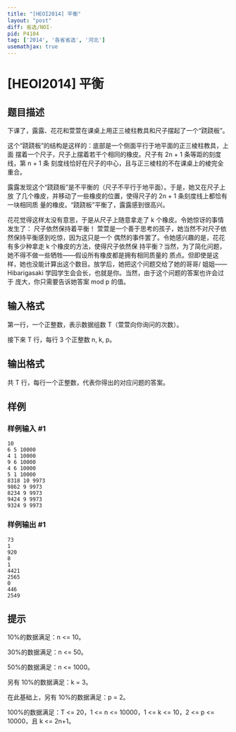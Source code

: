 ```yaml
---
title: "[HEOI2014] 平衡"
layout: "post"
diff: 省选/NOI-
pid: P4104
tag: ['2014', '各省省选', '河北']
usemathjax: true
---
```


# [HEOI2014] 平衡
## 题目描述

下课了，露露、花花和萱萱在课桌上用正三棱柱教具和尺子摆起了一个“跷跷板”。

这个“跷跷板”的结构是这样的：底部是一个侧面平行于地平面的正三棱柱教具，上面 摆着一个尺子，尺子上摆着若干个相同的橡皮。尺子有 2n + 1 条等距的刻度线，第 n + 1 条 刻度线恰好在尺子的中心，且与正三棱柱的不在课桌上的棱完全重合。

露露发现这个“跷跷板”是不平衡的（尺子不平行于地平面）。于是，她又在尺子上放 了几个橡皮，并移动了一些橡皮的位置，使得尺子的 2n + 1 条刻度线上都恰有一块相同质 量的橡皮。“跷跷板”平衡了，露露感到很高兴。

花花觉得这样太没有意思，于是从尺子上随意拿走了 k 个橡皮。令她惊讶的事情发生了： 尺子依然保持着平衡！     萱萱是一个善于思考的孩子，她当然不对尺子依然保持平衡感到吃惊，因为这只是一个 偶然的事件罢了。令她感兴趣的是，花花有多少种拿走 k 个橡皮的方法，使得尺子依然保 持平衡？当然，为了简化问题，她不得不做一些牺牲——假设所有橡皮都是拥有相同质量的 质点。但即使是这样，她也没能计算出这个数目。放学后，她把这个问题交给了她的哥哥/ 姐姐——Hibarigasaki 学园学生会会长，也就是你。当然，由于这个问题的答案也许会过于 庞大，你只需要告诉她答案 mod p 的值。

## 输入格式

第一行，一个正整数，表示数据组数 T（萱萱向你询问的次数）。

接下来 T 行，每行 3 个正整数 n, k, p。

## 输出格式

共 T 行，每行一个正整数，代表你得出的对应问题的答案。

## 样例

### 样例输入 #1
```
10
6 5 10000  
4 1 10000 
9 6 10000 
4 6 10000 
5 1 10000 
8318 10 9973 
9862 9 9973 
8234 9 9973 
9424 9 9973 
9324 9 9973
```
### 样例输出 #1
```
73
1
920
8
1
4421
2565
0
446
2549
```
## 提示

10%的数据满足：n <= 10。

30%的数据满足：n <= 50。

50%的数据满足：n <= 1000。

另有 10%的数据满足：k = 3。

在此基础上，另有 10%的数据满足：p = 2。

100%的数据满足：T <= 20，1 <= n <= 10000，1 <= k <= 10，2 <= p <= 10000，且 k <= 2n+1。

